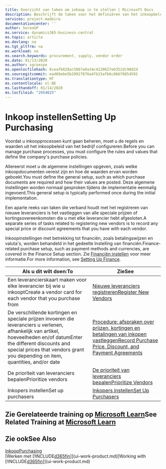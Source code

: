 ```yaml
---
title: Overzicht van taken om inkoop in te stellen | Microsoft Docs
description: Beschrijft de taken voor het definiëren van het inkoopbeleid van uw bedrijf en het instellen van uw inkoopprocessen.
services: project-madeira
documentationcenter: ''
author: SorenGP
ms.service: dynamics365-business-central
ms.topic: article
ms.devlang: na
ms.tgt_pltfrm: na
ms.workload: na
ms.search.keywords: procurement, supply, vendor order
ms.date: 01/13/2020
ms.author: sgroespe
ms.openlocfilehash: 6ceaf6828ac5067a0a34c4120627e0352dc90d2d
ms.sourcegitcommit: ead69ebe5b29927876a4fb23afb6c066f8854591
ms.translationtype: HT
ms.contentlocale: nl-BE
ms.lasthandoff: 01/14/2020
ms.locfileid: "2954025"
---
```

# <a name="setting-up-purchasing"></a><span data-ttu-id="bd92c-103">Inkoop instellen</span><span class="sxs-lookup"><span data-stu-id="bd92c-103">Setting Up Purchasing</span></span>
<span data-ttu-id="bd92c-104">Voordat u inkoopprocessen kunt gaan beheren, moet u de regels en waarden uit het inkoopbeleid van het bedrijf configureren.</span><span class="sxs-lookup"><span data-stu-id="bd92c-104">Before you can manage purchase processes, you must configure the rules and values that define the company's purchase policies.</span></span>

<span data-ttu-id="bd92c-105">Allereerst moet u de algemene instellingen opgeven, zoals welke inkoopdocumenten vereist zijn en hoe de waarden ervan worden geboekt.</span><span class="sxs-lookup"><span data-stu-id="bd92c-105">You must define the general setup, such as which purchase documents are required and how their values are posted.</span></span> <span data-ttu-id="bd92c-106">Deze algemene instellingen worden normaal gesproken tijdens de implementatie eenmalig ingevoerd.</span><span class="sxs-lookup"><span data-stu-id="bd92c-106">This general setup is typically performed once during the initial implementation.</span></span>

<span data-ttu-id="bd92c-107">Een aparte reeks van taken die verband houdt met het registreren van nieuwe leveranciers is het vastleggen van alle speciale prijzen of kortingsovereenkomsten die u met elke leverancier hebt afgesloten.</span><span class="sxs-lookup"><span data-stu-id="bd92c-107">A separate series of tasks related to registering new vendors is to record any special price or discount agreements that you have with each vendor.</span></span>

<span data-ttu-id="bd92c-108">Inkoopinstellingen met betrekking tot financiën, zoals betalingswijzen en valuta's, worden behandeld in het gedeelte Instelling van financiën.</span><span class="sxs-lookup"><span data-stu-id="bd92c-108">Finance-related purchase setup, such as payment methods and currencies, are covered in the Finance Setup section.</span></span> <span data-ttu-id="bd92c-109">Zie [Financiën instellen](finance-setup-finance.md) voor meer informatie.</span><span class="sxs-lookup"><span data-stu-id="bd92c-109">For more information, see [Setting Up Finance](finance-setup-finance.md).</span></span>

| <span data-ttu-id="bd92c-110">Als u dit wilt doen:</span><span class="sxs-lookup"><span data-stu-id="bd92c-110">To</span></span> | <span data-ttu-id="bd92c-111">Zie</span><span class="sxs-lookup"><span data-stu-id="bd92c-111">See</span></span> |
| --- | --- |
| <span data-ttu-id="bd92c-112">Een leverancierskaart maken voor elke leverancier bij wie u inkoopt</span><span class="sxs-lookup"><span data-stu-id="bd92c-112">Create a vendor card for each vendor that you purchase from</span></span>|[<span data-ttu-id="bd92c-113">Nieuwe leveranciers registreren</span><span class="sxs-lookup"><span data-stu-id="bd92c-113">Register New Vendors</span></span>](purchasing-how-register-new-vendors.md) |
| <span data-ttu-id="bd92c-114">De verschillende kortingen en speciale prijzen invoeren die leveranciers u verlenen, afhankelijk van artikel, hoeveelheden en/of datum</span><span class="sxs-lookup"><span data-stu-id="bd92c-114">Enter the different discounts and special prices that vendors grant you depending on item, quantities, and/or date</span></span> |[<span data-ttu-id="bd92c-115">Procedure: afspraken over prijzen, kortingen en betalingen van inkopen vastleggen</span><span class="sxs-lookup"><span data-stu-id="bd92c-115">Record Purchase Price, Discount, and Payment Agreements</span></span>](purchasing-how-record-purchase-price-discount-payment-agreements.md) |
| <span data-ttu-id="bd92c-116">De prioriteit van leveranciers bepalen</span><span class="sxs-lookup"><span data-stu-id="bd92c-116">Prioritize vendors</span></span> |[<span data-ttu-id="bd92c-117">De prioriteit van leveranciers bepalen</span><span class="sxs-lookup"><span data-stu-id="bd92c-117">Prioritize Vendors</span></span>](purchasing-how-prioritize-vendors.md) |
| <span data-ttu-id="bd92c-118">Inkopers instellen</span><span class="sxs-lookup"><span data-stu-id="bd92c-118">Set up purchasers</span></span> |[<span data-ttu-id="bd92c-119">Inkopers instellen</span><span class="sxs-lookup"><span data-stu-id="bd92c-119">Set Up Purchasers</span></span>](purchasing-how-setup-purchasers.md) |

## <a name="see-related-training-at-microsoft-learnlearnmodulestrade-get-started-dynamics-365-business-central"></a><span data-ttu-id="bd92c-120">Zie Gerelateerde training op [Microsoft Learn](/learn/modules/trade-get-started-dynamics-365-business-central/)</span><span class="sxs-lookup"><span data-stu-id="bd92c-120">See Related Training at [Microsoft Learn](/learn/modules/trade-get-started-dynamics-365-business-central/)</span></span>

## <a name="see-also"></a><span data-ttu-id="bd92c-121">Zie ook</span><span class="sxs-lookup"><span data-stu-id="bd92c-121">See Also</span></span>
[<span data-ttu-id="bd92c-122">Inkoop</span><span class="sxs-lookup"><span data-stu-id="bd92c-122">Purchasing</span></span>](purchasing-manage-purchasing.md)  
<span data-ttu-id="bd92c-123">[Werken met [!INCLUDE[d365fin](includes/d365fin_md.md)]](ui-work-product.md)</span><span class="sxs-lookup"><span data-stu-id="bd92c-123">[Working with [!INCLUDE[d365fin](includes/d365fin_md.md)]](ui-work-product.md)</span></span>
